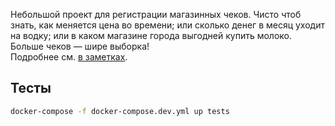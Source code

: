 Небольшой проект для регистрации магазинных чеков. Чисто чтоб знать, как меняется цена во времени; 
или сколько денег в месяц уходит на водку; или в каком магазине города выгодней купить молоко. Больше чеков — шире выборка!  
Подробнее см. [в заметках][blog-post].

## Тесты
```bash
docker-compose -f docker-compose.dev.yml up tests
```

[blog-post]: http://blog.demerzov.ru/archives/460
